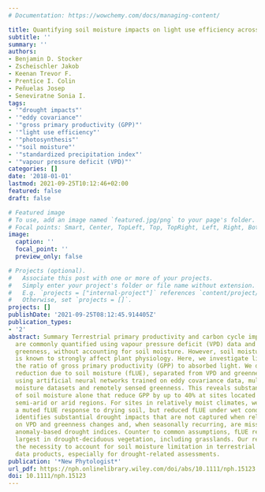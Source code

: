 ```yaml
---
# Documentation: https://wowchemy.com/docs/managing-content/

title: Quantifying soil moisture impacts on light use efficiency across biomes
subtitle: ''
summary: ''
authors:
- Benjamin D. Stocker
- Zscheischler Jakob
- Keenan Trevor F.
- Prentice I. Colin
- Peñuelas Josep
- Seneviratne Sonia I.
tags:
- '"drought impacts"'
- '"eddy covariance"'
- '"gross primary productivity (GPP)"'
- '"light use efficiency"'
- '"photosynthesis"'
- '"soil moisture"'
- '"standardized precipitation index"'
- '"vapour pressure deficit (VPD)"'
categories: []
date: '2018-01-01'
lastmod: 2021-09-25T10:12:46+02:00
featured: false
draft: false

# Featured image
# To use, add an image named `featured.jpg/png` to your page's folder.
# Focal points: Smart, Center, TopLeft, Top, TopRight, Left, Right, BottomLeft, Bottom, BottomRight.
image:
  caption: ''
  focal_point: ''
  preview_only: false

# Projects (optional).
#   Associate this post with one or more of your projects.
#   Simply enter your project's folder or file name without extension.
#   E.g. `projects = ["internal-project"]` references `content/project/deep-learning/index.md`.
#   Otherwise, set `projects = []`.
projects: []
publishDate: '2021-09-25T08:12:45.914405Z'
publication_types:
- '2'
abstract: Summary Terrestrial primary productivity and carbon cycle impacts of droughts
  are commonly quantified using vapour pressure deficit (VPD) data and remotely sensed
  greenness, without accounting for soil moisture. However, soil moisture limitation
  is known to strongly affect plant physiology. Here, we investigate light use efficiency,
  the ratio of gross primary productivity (GPP) to absorbed light. We derive its fractional
  reduction due to soil moisture (fLUE), separated from VPD and greenness changes,
  using artificial neural networks trained on eddy covariance data, multiple soil
  moisture datasets and remotely sensed greenness. This reveals substantial impacts
  of soil moisture alone that reduce GPP by up to 40% at sites located in sub‐humid,
  semi‐arid or arid regions. For sites in relatively moist climates, we find, paradoxically,
  a muted fLUE response to drying soil, but reduced fLUE under wet conditions. fLUE
  identifies substantial drought impacts that are not captured when relying solely
  on VPD and greenness changes and, when seasonally recurring, are missed by traditional,
  anomaly‐based drought indices. Counter to common assumptions, fLUE reductions are
  largest in drought‐deciduous vegetation, including grasslands. Our results highlight
  the necessity to account for soil moisture limitation in terrestrial primary productivity
  data products, especially for drought‐related assessments.
publication: '*New Phytologist*'
url_pdf: https://nph.onlinelibrary.wiley.com/doi/abs/10.1111/nph.15123
doi: 10.1111/nph.15123
---
```

